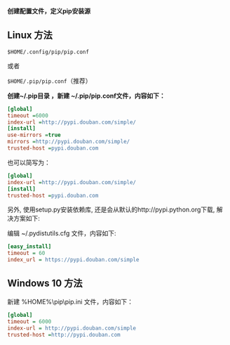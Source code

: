 **创建配置文件，定义pip安装源**

## Linux 方法

```$HOME/.config/pip/pip.conf ```

或者 

```$HOME/.pip/pip.conf```（推荐）

**创建~/.pip目录 ，新建 ~/.pip/pip.conf文件，内容如下：**

```ini
[global]
timeout =6000
index-url =http://pypi.douban.com/simple/
[install]
use-mirrors =true 
mirrors =http://pypi.douban.com/simple/ 
trusted-host =pypi.douban.com
```

也可以简写为：

```ini
[global]
index-url =http://pypi.douban.com/simple/
[install]
trusted-host =pypi.douban.com
```

另外, 使用setup.py安装依赖库, 还是会从默认的http://pypi.python.org下载, 解决方案如下:

编辑 ~/.pydistutils.cfg 文件，内容如下:

```ini
[easy_install]
timeout = 60
index_url = https://pypi.douban.com/simple
```

## Windows 10 方法

新建 %HOME%\pip\pip.ini 文件，内容如下：

```ini
[global] 
timeout = 6000
index-url = http://pypi.douban.com/simple
trusted-host =http://pypi.douban.com
```

